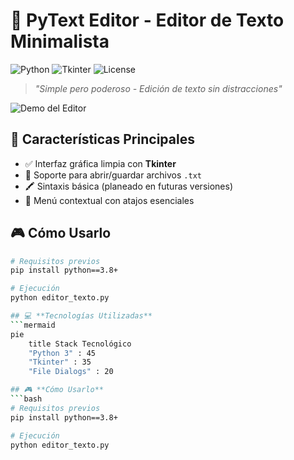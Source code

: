 # 📝 **PyText Editor** - Editor de Texto Minimalista

![Python](https://img.shields.io/badge/Python-3.8%2B-blue?logo=python&logoColor=white)
![Tkinter](https://img.shields.io/badge/GUI-Tkinter-%23039BE5?logo=tkinter)
![License](https://img.shields.io/badge/License-MIT-green)

> *"Simple pero poderoso - Edición de texto sin distracciones"*

![Demo del Editor](https://via.placeholder.com/800x500?text=PyText+Editor+Demo+Screen)

## 🚀 **Características Principales**
- ✅ Interfaz gráfica limpia con **Tkinter**
- 📂 Soporte para abrir/guardar archivos `.txt`
- 🖍️ Sintaxis básica (planeado en futuras versiones)
- 🧰 Menú contextual con atajos esenciales

## 🎮 **Cómo Usarlo**
```bash
# Requisitos previos
pip install python==3.8+

# Ejecución
python editor_texto.py

## 💻 **Tecnologías Utilizadas**
```mermaid
pie
    title Stack Tecnológico
    "Python 3" : 45
    "Tkinter" : 35
    "File Dialogs" : 20

## 🎮 **Cómo Usarlo**
```bash
# Requisitos previos
pip install python==3.8+

# Ejecución
python editor_texto.py
